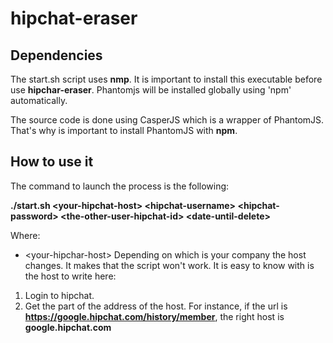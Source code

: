 # hipchat-eraser

## Dependencies

The start.sh script uses **nmp**. It is important to install this executable before use **hipchar-eraser**. Phantomjs will be installed globally using 'npm' automatically.

The source code is done using CasperJS which is a wrapper of PhantomJS. That's why is important to install PhantomJS with **npm**.

## How to use it

The command to launch the process is the following:

**./start.sh \<your-hipchat-host\> \<hipchat-username\> \<hipchat-password\> \<the-other-user-hipchat-id\> \<date-until-delete\>**

Where:

 - \<your-hipchar-host\> Depending on which is your company the host changes. It makes that the script won't work. It is easy to know with is the host to write here:
 1. Login to hipchat.
 2. Get the part of the address of the host. For instance, if the url is **https://google.hipchat.com/history/member**, the right host is **google.hipchat.com**